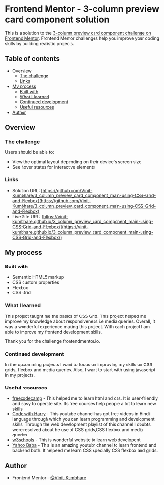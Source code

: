 # Frontend Mentor - 3-column preview card component solution

This is a solution to the [3-column preview card component challenge on Frontend Mentor](https://www.frontendmentor.io/challenges/3column-preview-card-component-pH92eAR2-). Frontend Mentor challenges help you improve your coding skills by building realistic projects. 

## Table of contents

- [Overview](#overview)
  - [The challenge](#the-challenge)
  - [Links](#links)
- [My process](#my-process)
  - [Built with](#built-with)
  - [What I learned](#what-i-learned)
  - [Continued development](#continued-development)
  - [Useful resources](#useful-resources)
- [Author](#author)


## Overview

### The challenge

Users should be able to:

- View the optimal layout depending on their device's screen size
- See hover states for interactive elements


### Links

- Solution URL: [https://github.com/Vinit-Kumbhare/3_column_preview_card_component_main-using-CSS-Grid-and-Flexbox](https://github.com/Vinit-Kumbhare/3_column_preview_card_component_main-using-CSS-Grid-and-Flexbox)
- Live Site URL: [https://vinit-kumbhare.github.io/3_column_preview_card_component_main-using-CSS-Grid-and-Flexbox/](https://vinit-kumbhare.github.io/3_column_preview_card_component_main-using-CSS-Grid-and-Flexbox/)

## My process

### Built with

- Semantic HTML5 markup
- CSS custom properties
- Flexbox
- CSS Grid


### What I learned

This project taught me the basics of CSS Grid. This project helped me improve my knowledge about responsiveness i.e media queries. Overall, it was a wonderful experience making this project. With each project I am able to improve my frontend development skills. 

Thank you for the challenge frontendmentor.io.


### Continued development

In the upcomming projects I want to focus on improving my skills on CSS grids, flexbox and media queries.
Also, I want to start with using javascript in my projects.

### Useful resources

- [freecodecamp](https://www.freecodecamp.com) - This helped me to learn html and css. It is user-friendly and easy to operate site. Its free courses help people a lot to learn new skills. 
- [Code with Harry](https://www.youtube.com/c/CodeWithHarry) - This youtube channel has got free videos in Hindi language through which you can learn programming and development skills. Through the web development playlist of this channel I doubts were resolved about he use of CSS grids,CSS flexbox and media queries.
- [w3schools](https://www.w3schools.com/) - This is wonderful website to learn web developent. 
- [Yahoo Baba](https://www.youtube.com/c/YahooBaba) - This is an amazing youtubr channel to learn frontend and backend both.
It helpeed me learn CSS specially CSS flexbox and grids.

## Author

- Frontend Mentor - [@Vinit-Kumbhare](https://www.frontendmentor.io/profile/Vinit-Kumbhare)

